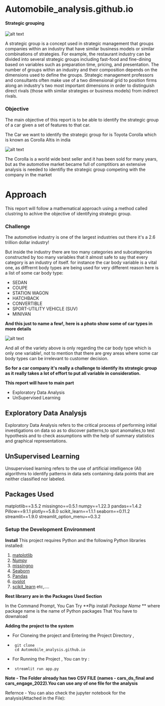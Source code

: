 # Automobile_analysis.github.io

#### Strategic grouping ####


![alt text](https://bernardmarr.com/wp-content/uploads/2021/07/the-10-biggest-strategy-mistakes-companies-make.png)


A strategic group is a concept used in strategic management that groups companies within an industry that have similar business models or similar combinations of strategies. For example, the restaurant industry can be divided into several strategic groups including fast-food and fine-dining based on variables such as preparation time, pricing, and presentation. The number of groups within an industry and their composition depends on the dimensions used to define the groups. Strategic management professors and consultants often make use of a two dimensional grid to position firms along an industry's two most important dimensions in order to distinguish direct rivals (those with similar strategies or business models) from indirect rivals.


### Objective ###

The main objective of this report is to be able to identify the strategic group of a car given a set of features to that car.

The Car we want to identify the strategic group for is Toyota Corolla which is known as Corolla Altis in india


![alt text](https://imgd.aeplcdn.com/1056x594/cw/ec/26588/Toyota-Corolla-Altis-Exterior-114986.jpg?wm=1&q=85)


The Corolla is a world wide best seller and it has been sold for many years, but as the automotive market became full of comptitiors an extensive analysis is needed to identifiy the strategic group competing with the company in the market


 # Approach #

This report will follow a mathematical approach using a method called clustring to achive the objective of identifying strategic group.


### Challenge ###

The automotive industry is one of the largest industries out there it's a 2.6 trillion dollar industry!

But inside the industry there are too many categories and subcategories constructed by too many variables that it almost safe to say that every category is an industry of itself. for instance the car body variable is a vital one, as diffrernt body types are being used for very different reason here is a list of some car body type:

* SEDAN
* COUPE
* STATION WAGON
* HATCHBACK
* CONVERTIBLE
* SPORT-UTILITY VEHICLE (SUV)
* MINIVAN

**And this just to name a few!, here is a photo show some of car types in more details**


![alt text](http://carsonelove.com/wp-content/uploads/2014/01/Type-of-Cars.jpg)


And all of the variety above is only regarding the car body type which is only one variable!, not to mention that there are grey areas where some car body types can be irrelevant to customer decision.

**So for a car company it's really a challenge to identify its strategic group as it really takes a lot of effort to put all variable in consideration.**

**This report will have to main part**
* Exploratory Data Analysis 
* UnSupervised Learning 

## Exploratory Data Analysjs ##
Exploratory Data Analysis refers to the critical process of performing initial investigations on data so as to discover patterns,to spot anomalies,to test hypothesis and to check assumptions with the help of summary statistics and graphical representations.


## UnSupervised Learning ##
Unsupervised learning refers to the use of artificial intelligence (AI) algorithms to identify patterns in data sets containing data points that are neither classified nor labeled.




## Packages Used ##

matplotlib==3.5.2
missingno==0.5.1
numpy==1.22.3
pandas==1.4.2
Pillow==9.1.1
plotly==5.8.0
scikit_learn==1.1.1
seaborn==0.11.2
streamlit==1.9.0
streamlit_option_menu==0.3.2


### Setup the Development Environment ###

**Install**
This project requires Python and the following Python libraries installed:

1. [matplotlib](https://matplotlib.org/)
2. [Numpy](https://numpy.org/)
3. [missingno](https://pypi.org/project/missingno/)
4. [Seaborn](https://pypi.org/project/seaborn/)
5. [Pandas](https://pypi.org/project/pandas/)
6. [pyplot](https://plotly.com/python/plotly-express/)
7. [scikit_learn](https://scikit-learn.org/stable/)
etc,....

**Rest librarry are in the Packages Used Section**


In the Command Prompt, You Can Try **Pip install *Package Name* ** where package name is the name of Python packages That You have to downaload



**Adding the project to the system**

* For Cloneing the project and Entering the Project Directory ,
* ```shell
   git clone 
   cd Automobile_analysis.github.io
   ```
* For Running the Project , You can try : 
* ```shell
   streamlit run app.py
   ```
 
 
 **Note - The Folder already has two CSV FILE (names - cars_ds_final and cars_engage_2022).You can use any of one file for the analysis**
 
Refernce - You can also check the jupyter notebook for the analysis(Attached in the File):
   
 
